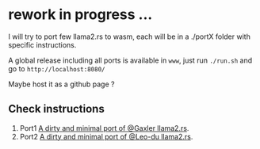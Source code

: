 
# rework in progress ...
I will try to port few llama2.rs to wasm, each will be in a ./portX folder with specific instructions.

A global release including all ports is available in `www`, just run `./run.sh` and go to `http://localhost:8080/`

Maybe host it as a github page ? 

## Check instructions 
1. Port1 [A dirty and minimal port of @Gaxler llama2.rs](https://github.com/mtb0x1/llama2.rs.wasm/blob/main/port1/README.md).
2. Port2 [A dirty and minimal port of @Leo-du llama2.rs](https://github.com/mtb0x1/llama2.rs.wasm/blob/main/port2/README.md).

